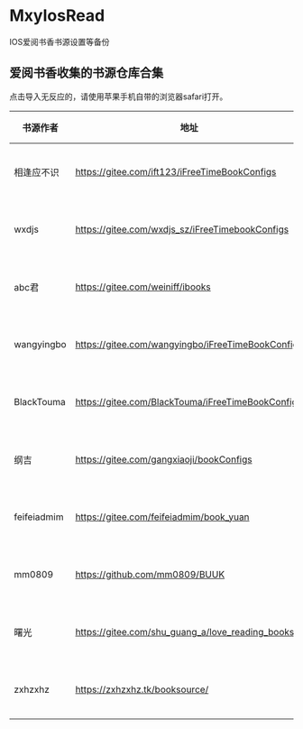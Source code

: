 # MxyIosRead
IOS爱阅书香书源设置等备份

## 爱阅书香收集的书源仓库合集
点击导入无反应的，请使用苹果手机自带的浏览器safari打开。

| 书源作者 | 地址 | 操作 |
|--|--|--|
| 相逢应不识 | https://gitee.com/ift123/iFreeTimeBookConfigs | [点击导入](ifreetime://configs/https://gitee.com/ift123/iFreeTimeBookConfigs) |
| wxdjs | https://gitee.com/wxdjs_sz/iFreeTimebookConfigs | [点击导入](ifreetime://configs/https://gitee.com/wxdjs_sz/iFreeTimebookConfigs)|
| abc君 | https://gitee.com/weiniff/ibooks | [点击导入](ifreetime://configs/https://gitee.com/weiniff/ibooks)|
| wangyingbo | https://gitee.com/wangyingbo/iFreeTimeBookConfigs | [点击导入](ifreetime://configs/https://gitee.com/wangyingbo/iFreeTimeBookConfigs)|
| BlackTouma | https://gitee.com/BlackTouma/iFreeTimeBookConfigs | [点击导入](ifreetime://configs/https://gitee.com/BlackTouma/iFreeTimeBookConfigs)|
| 纲吉 | https://gitee.com/gangxiaoji/bookConfigs | [点击导入](ifreetime://configs/https://gitee.com/gangxiaoji/bookConfigs)|
| feifeiadmim | https://gitee.com/feifeiadmim/book_yuan | [点击导入](ifreetime://configs/https://gitee.com/feifeiadmim/book_yuan)|
| mm0809 | https://github.com/mm0809/BUUK | [点击导入](ifreetime://configs/https://github.com/mm0809/BUUK)|
| 曙光 | https://gitee.com/shu_guang_a/love_reading_books | [点击导入](ifreetime://configs/https://gitee.com/shu_guang_a/love_reading_books)|
| zxhzxhz | https://zxhzxhz.tk/booksource/ | [点击导入](ifreetime://configs/https://zxhzxhz.tk/booksource/)|
